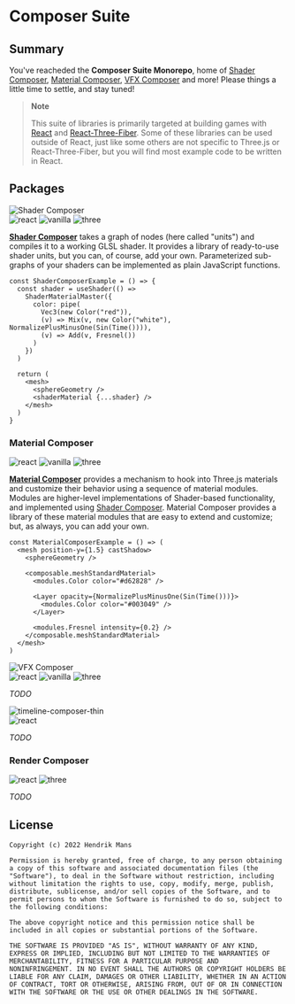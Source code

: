 # Composer Suite

## Summary

You've reacheded the **Composer Suite Monorepo**, home of [Shader Composer], [Material Composer], [VFX Composer] and more! Please things a little time to settle, and stay tuned!

> **Note**
>
> This suite of libraries is primarily targeted at building games with [React](https://reactjs.org/) and [React-Three-Fiber]. Some of these libraries can be used outside of React, just like some others are not specific to Three.js or React-Three-Fiber, but you will find most example code to be written in React.

## Packages

![Shader Composer](https://user-images.githubusercontent.com/1061/187867434-1e8bc952-8fed-4e17-afc6-fca97951ba1a.jpg)  
![react] ![vanilla] ![three]

**[Shader Composer]** takes a graph of nodes (here called "units") and compiles it to a working GLSL shader. It provides a library of ready-to-use shader units, but you can, of course, add your own. Parameterized sub-graphs of your shaders can be implemented as plain JavaScript functions.

```tsx
const ShaderComposerExample = () => {
  const shader = useShader(() =>
    ShaderMaterialMaster({
      color: pipe(
        Vec3(new Color("red")),
        (v) => Mix(v, new Color("white"), NormalizePlusMinusOne(Sin(Time()))),
        (v) => Add(v, Fresnel())
      )
    })
  )

  return (
    <mesh>
      <sphereGeometry />
      <shaderMaterial {...shader} />
    </mesh>
  )
}
```

### Material Composer

![react] ![vanilla] ![three]

**[Material Composer]** provides a mechanism to hook into Three.js materials and customize their behavior using a sequence of material modules. Modules are higher-level implementations of Shader-based functionality, and implemented using [Shader Composer]. Material Composer provides a library of these material modules that are easy to extend and customize; but, as always, you can add your own.

```tsx
const MaterialComposerExample = () => (
  <mesh position-y={1.5} castShadow>
    <sphereGeometry />

    <composable.meshStandardMaterial>
      <modules.Color color="#d62828" />

      <Layer opacity={NormalizePlusMinusOne(Sin(Time()))}>
        <modules.Color color="#003049" />
      </Layer>

      <modules.Fresnel intensity={0.2} />
    </composable.meshStandardMaterial>
  </mesh>
)
```

![VFX Composer](https://user-images.githubusercontent.com/1061/187867928-5cac4fa9-908c-4c78-93de-2a9ac3998dbd.jpg)  
![react] ![vanilla] ![three]

_TODO_

![timeline-composer-thin](https://user-images.githubusercontent.com/1061/187868484-5cd3ebd6-7961-4fd3-aef0-eca22f79417a.jpg)  
![react]

_TODO_

### Render Composer

![react] ![three]

_TODO_

## License

```
Copyright (c) 2022 Hendrik Mans

Permission is hereby granted, free of charge, to any person obtaining
a copy of this software and associated documentation files (the
"Software"), to deal in the Software without restriction, including
without limitation the rights to use, copy, modify, merge, publish,
distribute, sublicense, and/or sell copies of the Software, and to
permit persons to whom the Software is furnished to do so, subject to
the following conditions:

The above copyright notice and this permission notice shall be
included in all copies or substantial portions of the Software.

THE SOFTWARE IS PROVIDED "AS IS", WITHOUT WARRANTY OF ANY KIND,
EXPRESS OR IMPLIED, INCLUDING BUT NOT LIMITED TO THE WARRANTIES OF
MERCHANTABILITY, FITNESS FOR A PARTICULAR PURPOSE AND
NONINFRINGEMENT. IN NO EVENT SHALL THE AUTHORS OR COPYRIGHT HOLDERS BE
LIABLE FOR ANY CLAIM, DAMAGES OR OTHER LIABILITY, WHETHER IN AN ACTION
OF CONTRACT, TORT OR OTHERWISE, ARISING FROM, OUT OF OR IN CONNECTION
WITH THE SOFTWARE OR THE USE OR OTHER DEALINGS IN THE SOFTWARE.
```

[react-three-fiber]: https://github.com/pmndrs/react-three-fiber
[shader composer]: https://github.com/hmans/composer-suite/tree/main/packages/shader-composer
[vfx composer]: https://github.com/hmans/composer-suite/tree/main/packages/vfx-composer
[material composer]: https://github.com/hmans/composer-suite/tree/main/packages/material-composer
[react]: https://img.shields.io/badge/-react-blue?style=for-the-badge
[vanilla]: https://img.shields.io/badge/-vanilla-yellow?style=for-the-badge
[three]: https://img.shields.io/badge/-three-brightgreen?style=for-the-badge
